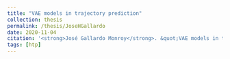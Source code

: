 ```yaml
---
title: "VAE models in trajectory prediction"
collection: thesis
permalink: /thesis/JoseHGallardo
date: 2020-11-04
citation: '<strong>José Gallardo Monroy</strong>. &quot;VAE models in trajectory prediction&quot;. MSc. Thesis, CIMAT A.C., 2020.'
tags: [htp]
---
```

